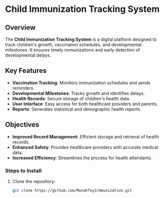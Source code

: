 # Child Immunization Tracking System

## Overview
The **Child Immunization Tracking System** is a digital platform designed to track children's growth, vaccination schedules, and developmental milestones. It ensures timely immunizations and early detection of developmental delays.

## Key Features
- **Vaccination Tracking**: Monitors immunization schedules and sends reminders.
- **Developmental Milestones**: Tracks growth and identifies delays.
- **Health Records**: Secure storage of children's health data.
- **User Interface**: Easy access for both healthcare providers and parents.
- **Reports**: Generates statistical and demographic health reports.

## Objectives
- **Improved Record Management**: Efficient storage and retrieval of health records.
- **Enhanced Safety**: Provides healthcare providers with accurate medical data.
- **Increased Efficiency**: Streamlines the process for health attendants.

### Steps to Install
1. Clone the repository:
   ```bash
   git clone https://github.com/Munahfay2/mmunization.git
